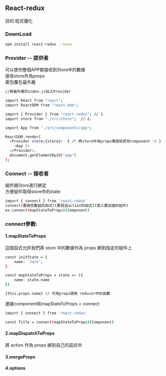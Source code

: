 <h2>React-redux</h2>

目的:程式優化<br>

<h3>DownLoad</h3>

```bash
npm install react-redux --save
```

<h3>Provider -- 提供者</h3>
可以使你整個APP都接收到Store中的數據<br>
接收store作為props<br>
需包覆在最外層

```bash
//再最外層的index.js加入Provider

import React from "react";
import ReactDOM from "react-dom";

import { Provider } from "react-redux"; // 1.
import store from "./src/store";  // 2.

import App from "./src/components/app";

ReactDOM.render(
  <Provider store={store}>  { /* 將store作為props傳遞給其他component */ }
    <App />
  </Provider>,
  document.getElementById("app")
);
```

<h3>Connect -- 接收者</h3>
組件跟Store進行綁定<br>
方便組件取得store中的state<br>

```bash
import { connect } from 'react-redux'
connect(要接受數組的函式)(要發送action的函式)(放入要加強的組件)
ex.connect(mapStateToProps)(Component)
```
<h3>connect參數:</h3>

<h4>1.mapStateToProps</h4>
這個函式允許我們將 store 中的數據作為 props 綁到指定的組件上

```bash
const initState = {
    name: 'Jack',
}

const mapStateToProps = state => ({
    name: state.name
})

{this.props.name} // 可用props調用 reducer中的函數
```
連接component和mapStateToProps = connect

```bash
import { connect } from 'react-redux'

const Title = connect(mapStateToProps)(Component)
```


<h4>2.mapDispatchToProps</h4>
將 action 作為 props 綁到自己的函式中
<h4>3.mergeProps</h4>

<h4>4.options</h4>



